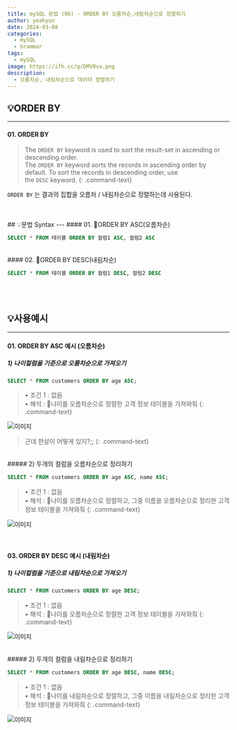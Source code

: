 ```yaml
---
title: mySQL 문법 (06) - ORDER BY 오름차순,내림차순으로 정렬하기
author: yeahyun
date: 2024-03-08
categories:
  - mySQL
  - Grammarㅤ
tags:
  - mySQL
image: https://ifh.cc/g/DMV0va.png
description:
  - 오름차순, 내림차순으로 데이터 정렬하기
---
```

## 💡ORDER BY
---
#### 01. ORDER BY

>The `ORDER BY` keyword is used to sort the result-set in ascending or descending order.   
>The `ORDER BY` keyword sorts the records in ascending order by default. To sort the records in descending order, use the `DESC` keyword.
{: .command-text}

`ORDER BY` 는 결과의 집합을 오름차 / 내림차순으로 정렬하는데 사용된다.

<br>
<br>
## 💡문법 Syntax
---
#### 01. ORDER BY ASC(오름차순)

```sql
SELECT * FROM 테이블 ORDER BY 컬럼1 ASC, 컬럼2 ASC
```

<br>
#### 02. ORDER BY DESC(내림차순)

```sql
SELECT * FROM 테이블 ORDER BY 컬럼1 DESC, 컬럼2 DESC
```


<br>
<br>

## 💡사용예시
---
#### 01. ORDER BY ASC 예시 (오름차순)

##### 1) 나이컬럼을 기준으로 오름차순으로 가져오기

```sql
SELECT * FROM customers ORDER BY age ASC;
```

>• 조건 1 : 없음  
>• 해석 : 나이를 오름차순으로 정렬한 고객 정보 테이블을 가져와줘
{: .command-text}

![이미지](https://ifh.cc/g/TjRLFb.png)

>근데 한살이 어떻게 있지?;;
{: .command-text}

<br>
##### 2) 두개의 컬럼을 오름차순으로 정리하기

```sql
SELECT * FROM customers ORDER BY age ASC, name ASC;
```

>• 조건 1 : 없음  
>• 해석 : 나이를 오름차순으로 정렬하고, 그중 이름을 오름차순으로 정리한 고객 정보 테이블을 가져와줘
{: .command-text}

![이미지](https://ifh.cc/g/y1aNgH.png)

<br>

#### 03. ORDER BY DESC 예시 (내림차순)

##### 1) 나이컬럼을 기준으로 내림차순으로 가져오기

```sql
SELECT * FROM customers ORDER BY age DESC;
```

>• 조건 1 : 없음  
>• 해석 : 나이를 오름차순으로 정렬한 고객 정보 테이블을 가져와줘
{: .command-text}

![이미지](https://ifh.cc/g/AaRXzJ.png)

<br>
##### 2) 두개의 컬럼을 내림차순으로 정리하기

```sql
SELECT * FROM customers ORDER BY age DESC, name DESC;
```

>• 조건 1 : 없음  
>• 해석 : 나이를 내림차순으로 정렬하고, 그중 이름을 내림차순으로 정리한 고객 정보 테이블을 가져와줘
{: .command-text}

![이미지](https://ifh.cc/g/C7GvoK.png)